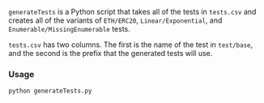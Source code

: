 `generateTests` is a Python script that takes all of the tests in `tests.csv` and creates all of the variants of `ETH/ERC20`, `Linear/Exponential`, and `Enumerable/MissingEnumerable` tests.

`tests.csv` has two columns. The first is the name of the test in `test/base`, and the second is the prefix that the generated tests will use. 

### Usage
`python generateTests.py`